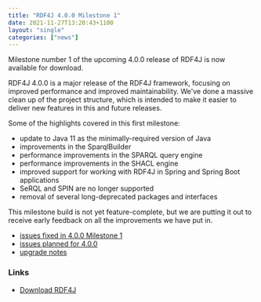 ```yaml
---
title: "RDF4J 4.0.0 Milestone 1"
date: 2021-11-27T13:20:43+1100
layout: "single"
categories: ["news"]
---
```

Milestone number 1 of the upcoming 4.0.0 release of RDF4J is now available for download.

RDF4J 4.0.0 is a major release of the RDF4J framework, focusing on improved performance and improved maintainability. We've done a massive clean up of the project structure, which is intended to make it easier to deliver new features in this and future releases.

Some of the highlights covered in this first milestone:

- update to Java 11 as the minimally-required version of Java
- improvements in the SparqlBuilder
- performance improvements in the SPARQL query engine
- performance improvements in the SHACL engine
- improved support for working with RDF4J in Spring and Spring Boot applications
- SeRQL and SPIN are no longer supported
- removal of several long-deprecated packages and interfaces

This milestone build is not yet feature-complete, but we are putting it out to receive early feedback on all the improvements we have put in.

<!--more-->

 - [issues fixed in 4.0.0 Milestone 1](https://github.com/eclipse/rdf4j/issues?q=is%3Aissue+label%3AM1+is%3Aclosed+milestone%3A4.0.0)
 - [issues planned for 4.0.0](https://github.com/eclipse/rdf4j/milestone/30)
 - [upgrade notes](/release-notes/4.0.0-M1.md)

### Links

- [Download RDF4J](/download/)
